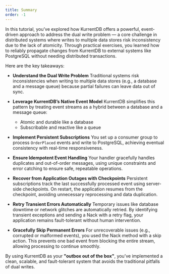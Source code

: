 ```yaml
---
title: Summary
order: -1
---
```


In this tutorial, you’ve explored how KurrentDB offers a powerful, event-driven approach to address the dual write problem — a core challenge in distributed systems where writes to multiple data stores risk inconsistency due to the lack of atomicity. Through practical exercises, you learned how to reliably propagate changes from KurrentDB to external systems like PostgreSQL without needing distributed transactions.

Here are the key takeaways:

* **Understand the Dual Write Problem**
  Traditional systems risk inconsistencies when writing to multiple data stores (e.g., a database and a message queue) because partial failures can leave data out of sync.

* **Leverage KurrentDB’s Native Event Model**
  KurrentDB simplifies this pattern by treating event streams as a hybrid between a database and a message queue:

  * Atomic and durable like a database
  * Subscribable and reactive like a queue

* **Implement Persistent Subscriptions**
  You set up a consumer group to process `OrderPlaced` events and write to PostgreSQL, achieving eventual consistency with real-time responsiveness.

* **Ensure Idempotent Event Handling**
  Your handler gracefully handles duplicates and out-of-order messages, using unique constraints and error catching to ensure safe, repeatable operations.

* **Recover from Application Outages with Checkpoints**
Persistent subscriptions track the last successfully processed event using server-side checkpoints. On restart, the application resumes from the checkpoint, avoiding unnecessary reprocessing and data duplication.

* **Retry Transient Errors Automatically**
Temporary issues like database downtime or network glitches are automatically retried. By identifying transient exceptions and sending a Nack with a retry flag, your application remains fault-tolerant without human intervention.

* **Gracefully Skip Permanent Errors**
For unrecoverable issues (e.g., corrupted or malformed events), you used the Nack method with a skip action. This prevents one bad event from blocking the entire stream, allowing processing to continue smoothly.

By using KurrentDB as your **"outbox out of the box"**, you’ve implemented a clean, scalable, and fault-tolerant system that avoids the traditional pitfalls of dual writes.